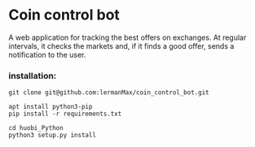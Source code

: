 # Coin control bot
A web application for tracking the best offers on exchanges. At regular intervals, it checks the markets and, if it finds a good offer, sends a notification to the user. 

### installation:

    git clone git@github.com:lermanMax/coin_control_bot.git

    apt install python3-pip
    pip install -r requirements.txt

    cd huobi_Python
    python3 setup.py install

